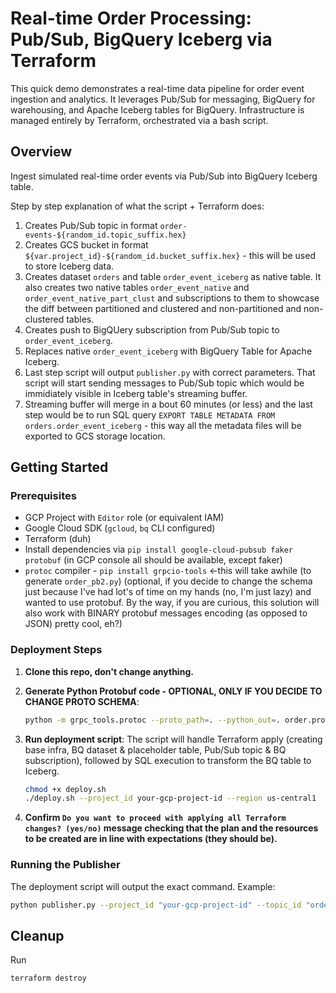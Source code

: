 # Real-time Order Processing: Pub/Sub, BigQuery Iceberg via Terraform

This quick demo demonstrates a real-time data pipeline for order event ingestion and analytics. It leverages Pub/Sub for messaging, BigQuery for warehousing, and Apache Iceberg tables for BigQuery. 
Infrastructure is managed entirely by Terraform, orchestrated via a bash script.

## Overview

Ingest simulated real-time order events via Pub/Sub into BigQuery Iceberg table.

Step by step explanation of what the script + Terraform does:
1. Creates Pub/Sub topic in format `order-events-${random_id.topic_suffix.hex}`
2. Creates GCS bucket in format `${var.project_id}-${random_id.bucket_suffix.hex}` - this will be used to store Iceberg data.
3. Creates dataset `orders` and table `order_event_iceberg` as native table. It also creates two native tables `order_event_native` and `order_event_native_part_clust` and subscriptions to them to showcase the diff between partitioned and clustered and non-partitioned and non-clustered tables.
4. Creates push to BigQUery subscription from Pub/Sub topic to `order_event_iceberg`.
5. Replaces native `order_event_iceberg` with BigQuery Table for Apache Iceberg.
6. Last step script will output `publisher.py` with correct parameters. That script will start sending messages to Pub/Sub topic which would be immidiately visible in Iceberg table's streaming buffer.
7. Streaming buffer will merge in a bout 60 minutes (or less) and the last step would be to run SQL query `EXPORT TABLE METADATA FROM orders.order_event_iceberg` - this way all the metadata files will be exported to GCS storage location.


## Getting Started

### Prerequisites

* GCP Project with `Editor` role (or equivalent IAM)
* Google Cloud SDK (`gcloud`, `bq` CLI configured)
* Terraform (duh)
* Install dependencies via `pip install google-cloud-pubsub faker protobuf` (in GCP console all should be available, except faker)
* `protoc` compiler - `pip install grpcio-tools` <-this will take awhile (to generate `order_pb2.py`) (optional, if you decide to change the schema just because I've had lot's of time on my hands (no, I'm just lazy) and wanted to use protobuf. By the way, if you are curious, this solution will also work with BINARY protobuf messages encoding (as opposed to JSON) pretty cool, eh?)

### Deployment Steps

1. **Clone this repo, don't change anything.**

2.  **Generate Python Protobuf code - OPTIONAL, ONLY IF YOU DECIDE TO CHANGE PROTO SCHEMA**:
     ```bash
    python -m grpc_tools.protoc --proto_path=. --python_out=. order.proto
    ```
2.  **Run deployment script**: The script will handle Terraform apply (creating base infra, BQ dataset & placeholder table, Pub/Sub topic & BQ subscription), followed by SQL execution to transform the BQ table to Iceberg.
    ```bash
    chmod +x deploy.sh
    ./deploy.sh --project_id your-gcp-project-id --region us-central1
    ```
3. **Confirm `Do you want to proceed with applying all Terraform changes? (yes/no)` message checking that the plan and the resources to be created are in line with expectations (they should be).** 

### Running the Publisher

The deployment script will output the exact command. Example:

```bash
python publisher.py --project_id "your-gcp-project-id" --topic_id "order-events-<random_suffix>"
```

## Cleanup

Run 
```bash
terraform destroy
```
